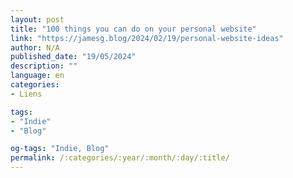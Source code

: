 ```yaml
---
layout: post
title: "100 things you can do on your personal website"
link: "https://jamesg.blog/2024/02/19/personal-website-ideas"
author: N/A
published_date: "19/05/2024"
description: ""
language: en
categories:
- Liens

tags:
- "Indie"
- "Blog"

og-tags: "Indie, Blog"
permalink: /:categories/:year/:month/:day/:title/
---
```


